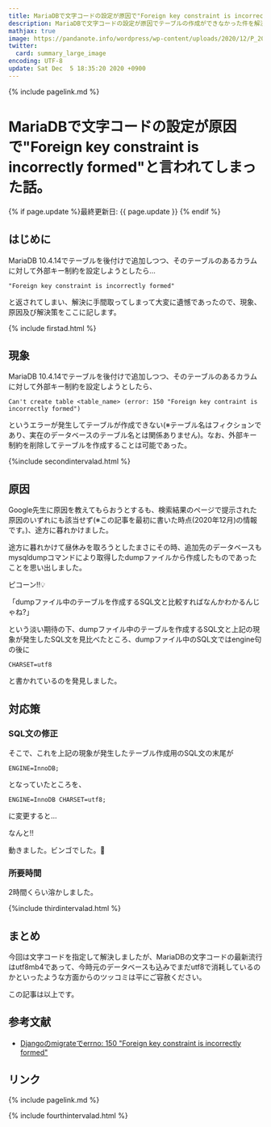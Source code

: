 ```yaml
---
title: MariaDBで文字コードの設定が原因で"Foreign key constraint is incorrectly formed"と言われてしまった話。 - panda大学習帳外伝
description: MariaDBで文字コードの設定が原因でテーブルの作成ができなかった件を解決するまでの記録です。
mathjax: true
image: https://pandanote.info/wordpress/wp-content/uploads/2020/12/P_20201130_123127_vHDR_On_HP-scaled.jpg
twitter: 
  card: summary_large_image
encoding: UTF-8
update: Sat Dec  5 18:35:20 2020 +0900
---
```

{% include pagelink.md %}
# MariaDBで文字コードの設定が原因で"Foreign key constraint is incorrectly formed"と言われてしまった話。
{% if page.update %}最終更新日: {{ page.update }} {% endif %}
## はじめに
MariaDB 10.4.14でテーブルを後付けで追加しつつ、そのテーブルのあるカラムに対して外部キー制約を設定しようとしたら…

```
"Foreign key constraint is incorrectly formed"
```

と返されてしまい、解決に手間取ってしまって大変に遺憾であったので、現象、原因及び解決策をここに記します。

{% include firstad.html %}

## 現象
MariaDB 10.4.14でテーブルを後付けで追加しつつ、そのテーブルのあるカラムに対して外部キー制約を設定しようとしたら、

```
Can't create table <table_name> (error: 150 "Foreign key contraint is incorrectly formed")
```

というエラーが発生してテーブルが作成できない(※テーブル名はフィクションであり、実在のデータベースのテーブル名とは関係ありません)。なお、外部キー制約を削除してテーブルを作成することは可能であった。

{%include secondintervalad.html %}

## 原因
Google先生に原因を教えてもらおうとするも、検索結果のページで提示された原因のいずれにも該当せず(※この記事を最初に書いた時点(2020年12月)の情報です。)、途方に暮れかけました。

途方に暮れかけて昼休みを取ろうとしたまさにその時、追加先のデータベースもmysqldumpコマンドにより取得したdumpファイルから作成したものであったことを思い出しました。

ピコーン!!&#x1f4a1;

「dumpファイル中のテーブルを作成するSQL文と比較すればなんかわかるんじゃね?」

という淡い期待の下、dumpファイル中のテーブルを作成するSQL文と上記の現象が発生したSQL文を見比べたところ、dumpファイル中のSQL文ではengine句の後に

```
CHARSET=utf8
```

と書かれているのを発見しました。
## 対応策
### SQL文の修正
そこで、これを上記の現象が発生したテーブル作成用のSQL文の末尾が

```
ENGINE=InnoDB;
```

となっていたところを、

```
ENGINE=InnoDB CHARSET=utf8;
```

に変更すると…

なんと!!

動きました。ビンゴでした。&#x1f3af;
### 所要時間
2時間くらい溶かしました。

{%include thirdintervalad.html %}

## まとめ
今回は文字コードを指定して解決しましたが、MariaDBの文字コードの最新流行はutf8mb4であって、今時元のデータベースも込みでまだutf8で消耗しているのかといったような方面からのツッコミは平にご容赦ください。

この記事は以上です。

## 参考文献
- [Djangoのmigrateでerrno: 150 "Foreign key constraint is incorrectly formed"](https://qiita.com/t-kigi/items/6acbae8dd1dc8949f110)

## リンク
{% include pagelink.md %}

{% include fourthintervalad.html %}
